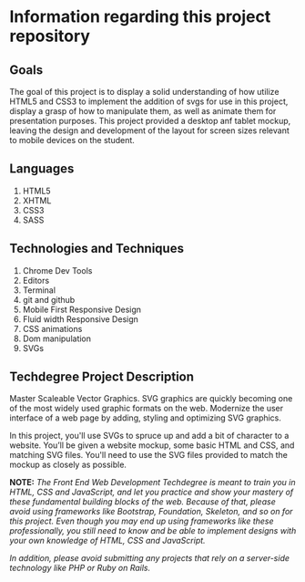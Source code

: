 # Information regarding this project repository

## Goals
  The goal of this project is to display a solid understanding of how utilize HTML5 and CSS3 to implement the addition of svgs for use in this project, display a grasp of how to manipulate them, as well as animate them for presentation purposes. This project provided a desktop anf tablet mockup, leaving the design and development of the layout for screen sizes relevant to mobile devices on the student.

## Languages
  1. HTML5
  2. XHTML
  3. CSS3
  4. SASS

## Technologies and Techniques
  1. Chrome Dev Tools
  2. Editors
  3. Terminal
  4. git and github
  5. Mobile First Responsive Design
  6. Fluid width Responsive Design
  7. CSS animations
  8. Dom manipulation
  9. SVGs

## Techdegree Project Description
  Master Scaleable Vector Graphics. SVG graphics are quickly becoming one of the most widely used graphic formats on the web. Modernize the user interface of a web page by adding, styling and optimizing SVG graphics.

  In this project, you'll use SVGs to spruce up and add a bit of character to a website. You’ll be given a website mockup, some basic HTML and CSS, and matching SVG files. You'll need to use the SVG files provided to match the mockup as closely as possible.

  **NOTE:** _The Front End Web Development Techdegree is meant to train you in HTML, CSS and JavaScript, and let you practice and show your mastery of these fundamental building blocks of the web. Because of that, please avoid using frameworks like Bootstrap, Foundation, Skeleton, and so on for this project. Even though you may end up using frameworks like these professionally, you still need to know and be able to implement designs with your own knowledge of HTML, CSS and JavaScript._

  _In addition, please avoid submitting any projects that rely on a server-side technology like PHP or Ruby on Rails._
